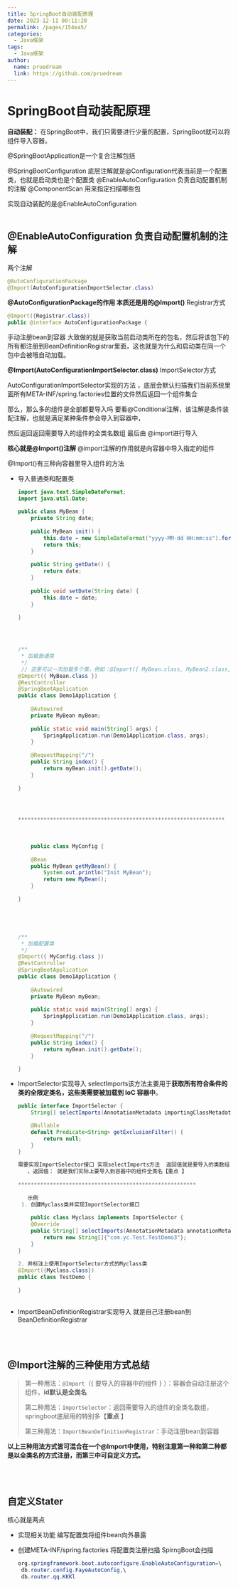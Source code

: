```yaml
---
title: SpringBoot自动装配原理
date: 2023-12-11 00:11:20
permalink: /pages/154ea5/
categories:
  - Java框架
tags:
  - Java框架
author: 
  name: pruedream
  link: https://github.com/pruedream
---
```


# SpringBoot自动装配原理

**自动装配：** 在SpringBoot中，我们只需要进行少量的配置，SpringBoot就可以将组件导入容器。

@SpringBootApplication是一个复合注解包括

@SpringBootConfiguration 底层注解就是@Configuration代表当前是一个配置类，也就是启动类也是个配置类
@EnableAutoConfiguration  负责自动配置机制的注解
@ComponentScan        用来指定扫描哪些包

实现自动装配的是@EnableAutoConfiguration
<br/><br/>

## @EnableAutoConfiguration 负责自动配置机制的注解

两个注解

~~~java
@AutoConfigurationPackage
@Import(AutoConfigurationImportSelector.class)
~~~



**@AutoConfigurationPackage的作用   本质还是用的@Import()**  Registrar方式

~~~java
@Import({Registrar.class})
public @interface AutoConfigurationPackage {
~~~

手动注册bean到容器    大致做的就是获取当前启动类所在的包名，然后将该包下的所有都注册到BeanDefinitionRegistrar里面，这也就是为什么和启动类在同一个包中会被哦自动加载。



**@Import(AutoConfigurationImportSelector.class)**            ImportSelector方式

 AutoConfigurationImportSelector实现的方法    ，底层会默认扫描我们当前系统里面所有META-INF/spring.factories位置的文件然后返回一个组件集合

那么，那么多的组件是全部都要导入吗  要看@Conditional注解，该注解是条件装配注解，也就是满足某种条件参会导入到容器中，

然后返回返回需要导入的组件的全类名数组 最后由 @import进行导入





**核心就是@Import()注解**    @import注解的作用就是向容器中导入指定的组件

@Import()有三种向容器里导入组件的方法

- 导入普通类和配置类  

  ~~~java
  import java.text.SimpleDateFormat;
  import java.util.Date;
   
  public class MyBean {
      private String date;
   
      public MyBean init() {
          this.date = new SimpleDateFormat("yyyy-MM-dd HH:mm:ss").format(new Date());
          return this;
      }
   
      public String getDate() {
          return date;
      }
   
      public void setDate(String date) {
          this.date = date;
      }
   
  }
  
  
  
   
  /**
   * 加载普通类
   */
   // 这里可以一次加载多个类，例如：@Import({ MyBean.class, MyBean2.class, MyBean3.class })
  @Import({ MyBean.class })
  @RestController
  @SpringBootApplication
  public class Demo1Application {
   
      @Autowired
      private MyBean myBean;
   
      public static void main(String[] args) {
          SpringApplication.run(Demo1Application.class, args);
      }
   
      @RequestMapping("/")
      public String index() {
          return myBean.init().getDate();
      }
   
  }
  
  
  
  
  *****************************************************************
      
      
      
      public class MyConfig {
   
      @Bean
      public MyBean getMyBean() {
          System.out.println("Init MyBean");
          return new MyBean();
      }
   
  }
  
  
  
  
  
  /**
   * 加载配置类
   */
  @Import({ MyConfig.class })
  @RestController
  @SpringBootApplication
  public class Demo1Application {
   
      @Autowired
      private MyBean myBean;
   
      public static void main(String[] args) {
          SpringApplication.run(Demo1Application.class, args);
      }
   
      @RequestMapping("/")
      public String index() {
          return myBean.init().getDate();
      }
   
  }
  ~~~

  

- ImportSelector实现导入   selectImports该方法主要用于**获取所有符合条件的类的全限定类名，这些类需要被加载到 IoC 容器中**。

  ~~~java
  public interface ImportSelector {
      String[] selectImports(AnnotationMetadata importingClassMetadata);
  
      @Nullable
      default Predicate<String> getExclusionFilter() {
          return null;
      }
  }
  
  需要实现ImportSelector接口 实现selectImports方法  返回值就是要导入的类数组  然后就会批量导入该数组中的组件
     、返回值： 就是我们实际上要导入到容器中的组件全类名【重点 】 
      
  ********************************************************
      
     示例
   1. 创建Myclass类并实现ImportSelector接口
      
      public class Myclass implements ImportSelector {
      @Override
      public String[] selectImports(AnnotationMetadata annotationMetadata) {
          return new String[]{"com.yc.Test.TestDemo3"};
      }
  }
   
  2. 并标注上使用ImportSelector方式的Myclass类
  @Import({Myclass.class})
  public class TestDemo {
         
  }
   
  
  ~~~

- ImportBeanDefinitionRegistrar实现导入       就是自己注册bean到BeanDefinitionRegistrar

  <br/><br/>

## @Import注解的三种使用方式总结

> 第一种用法：`@Import`（{ 要导入的容器中的组件 } ）：容器会自动注册这个组件，**id默认是全类名** 
>
>  
>
> 第二种用法：`ImportSelector`：返回需要导入的组件的全类名数组，springboot底层用的特别多【**重点** 】
>
>  
>
> 第三种用法：`ImportBeanDefinitionRegistrar`：手动注册bean到容器

**以上三种用法方式皆可混合在一个@Import中使用，特别注意第一种和第二种都是以全类名的方式注册，而第三中可自定义方式。**


<br/><br/>
 

## 自定义Stater

核心就是两点

- 实现相关功能  编写配置类将组件bean向外暴露

- 创建META-INF/spring.factories 将配置类注册扫描   SpirngBoot会扫描

  ~~~java
  org.springframework.boot.autoconfigure.EnableAutoConfiguration=\
   db.router.config.FayeAutoConfig,\
   db.router.qq.KKKl  
  ~~~

  